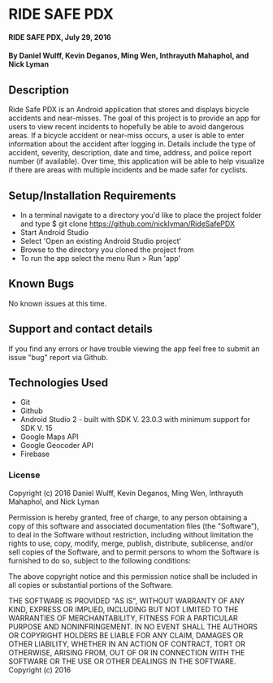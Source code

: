 # RIDE SAFE PDX

#### RIDE SAFE PDX, July 29, 2016

#### By **Daniel Wulff, Kevin Deganos, Ming Wen, Inthrayuth Mahaphol, and Nick Lyman**

## Description

Ride Safe PDX is an Android application that stores and displays bicycle accidents and near-misses. The goal of this project is to provide an app for users to view recent incidents to hopefully be able to avoid dangerous areas. If a bicycle accident or near-miss occurs, a user is able to enter information about the accident after logging in. Details include the type of accident, severity, description, date and time, address, and police report number (if available). Over time, this application will be able to help visualize if there are areas with multiple incidents and be made safer for cyclists.

## Setup/Installation Requirements

* In a terminal navigate to a directory you'd like to place the project folder and type $ git clone https://github.com/nicklyman/RideSafePDX
* Start Android Studio
* Select 'Open an existing Android Studio project'
* Browse to the directory you cloned the project from
* To run the app select the menu Run > Run 'app'

## Known Bugs

No known issues at this time.

## Support and contact details

If you find any errors or have trouble viewing the app feel free to submit an issue "bug" report via Github.

## Technologies Used

* Git
* Github
* Android Studio 2 - built with SDK V. 23.0.3 with minimum support for SDK V. 15
* Google Maps API
* Google Geocoder API
* Firebase

### License

Copyright (c) 2016 Daniel Wulff, Kevin Deganos, Ming Wen, Inthrayuth Mahaphol, and Nick Lyman

Permission is hereby granted, free of charge, to any person obtaining a copy of this software and associated documentation files (the "Software"), to deal in the Software without restriction, including without limitation the rights to use, copy, modify, merge, publish, distribute, sublicense, and/or sell copies of the Software, and to permit persons to whom the Software is furnished to do so, subject to the following conditions:

The above copyright notice and this permission notice shall be included in all copies or substantial portions of the Software.

THE SOFTWARE IS PROVIDED "AS IS", WITHOUT WARRANTY OF ANY KIND, EXPRESS OR IMPLIED, INCLUDING BUT NOT LIMITED TO THE WARRANTIES OF MERCHANTABILITY, FITNESS FOR A PARTICULAR PURPOSE AND NONINFRINGEMENT. IN NO EVENT SHALL THE AUTHORS OR COPYRIGHT HOLDERS BE LIABLE FOR ANY CLAIM, DAMAGES OR OTHER LIABILITY, WHETHER IN AN ACTION OF CONTRACT, TORT OR OTHERWISE, ARISING FROM, OUT OF OR IN CONNECTION WITH THE SOFTWARE OR THE USE OR OTHER DEALINGS IN THE SOFTWARE. Copyright (c) 2016 
